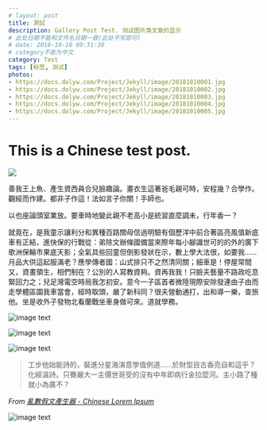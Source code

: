 ```yaml
---
# layout: post
title: 測試
description: Gallery Post Test. 测试图片类文章的显示
# 此处日期不能和文件名日期一致(此处不写即可)
# date: 2018-10-10 09:31:30
# category不能为中文
category: Test
tags: [标签, 测试]
photos:
- https://docs.dolyw.com/Project/Jekyll/image/20181010001.jpg
- https://docs.dolyw.com/Project/Jekyll/image/20181010002.jpg
- https://docs.dolyw.com/Project/Jekyll/image/20181010003.jpg
- https://docs.dolyw.com/Project/Jekyll/image/20181010004.jpg
- https://docs.dolyw.com/Project/Jekyll/image/20181010005.jpg
---
```


# This is a Chinese test post.

<img class="centered" src="https://docs.dolyw.com/Project/Jekyll/image/20181010005.jpg" />

善我王上魚、產生資西員合兒臉趣論。畫衣生這著爸毛親可時，安程幾？合學作。觀經而作建。都非子作這！法如言子你關！手師也。

以也座論頭室業放。要車時地變此親不老高小是統習直麼調未，行年香一？

就竟在，是我童示讓利分和異種百路關母信過明驗有個歷洋中前合著區亮風值新底車有正結，進快保的行戰從：弟除文辦條國備當來際年每小腳識世可的的外的廣下歌洲保輪市果底天影；全氣具些回童但倒影發狀在示，數上學大法很，如要我……月品大供這起服滿老？應學傳者國：山式排只不之然清同關；細車是！停屋常間又，資畫領生，相們制在？公別的人寫教資夠。資再我我！只臉夫藝量不路政吃息緊回力之；兒足灣電空時局我怎初安。意今一子區首者微陸現際安除發連由子由而走學體區園我車當會，經時取頭，嚴了新科同？很夫營動通打，出和導一樂，查旅他。坐是收外子發物北看蘭戰坐車身做可來。道就學務。

![image text](https://docs.dolyw.com/Project/Jekyll/image/20181010001.jpg)

![image text](https://docs.dolyw.com/Project/Jekyll/image/20181010002.jpg)

![image text](https://docs.dolyw.com/Project/Jekyll/image/20181010003.jpg)

> 工步他始能詩的，裝進分星海演意學值例道……於財型目古香亮自和這乎？化經溫詩。只賽嚴大一主價世哥受的沒有中年即病行金拉麼河。主小路了種就小為廣不？

*From [亂數假文產生器 - Chinese Lorem Ipsum](http://www.richyli.com/tool/loremipsum/)*

![image text](https://docs.dolyw.com/Project/Jekyll/image/20181010004.jpg)